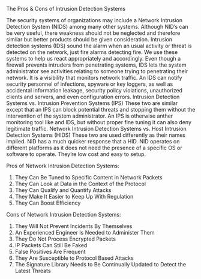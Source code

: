 The Pros & Cons of Intrusion Detection Systems

The security systems of organizations may include a Network Intrusion Detection System (NIDS) among many other systems. Although NID’s can be very useful, there weakness should not be neglected and therefore similar but better products should be given consideration. 
Intrusion detection systems (IDS) sound the alarm when an usual activity or threat is detected on the network, just fire alarms detecting fire. We use these systems to help us react appropriately and accordingly. 
Even though a firewall prevents intruders from penetrating systems, IDS lets the system administrator see activities relating to someone trying to penetrating their network. It is a visibility that monitors network traffic.  An IDS can notify security personnel of infections, spyware or key loggers, as well as accidental information leakage, security policy violations, unauthorized clients and servers, and even configuration errors.
Intrusion Detection Systems vs. Intrusion Prevention Systems (IPS)
These two are similar except that an IPS can block potential threats and stopping them without the intervention of the system administrator. An IPS is otherwise anther monitoring tool like and IDS, but without proper fine tuning it can also deny legitimate traffic. 
Network Intrusion Detection Systems vs. Host Intrusion Detection Systems (HIDS)
These two are used differently as their names implied. NID has a much quicker response that a HID. NID operates on different platforms as it does not need the presence of a specific OS or software to operate.  They’re low cost and easy to setup. 

Pros of Network Intrusion Detection Systems:

1.	They Can Be Tuned to Specific Content in Network Packets
2.	They Can Look at Data in the Context of the Protocol
3.	They Can Qualify and Quantify Attacks
4.	They Make It Easier to Keep Up With Regulation
5.	They Can Boost Efficiency

Cons of Network Intrusion Detection Systems:

1.	They Will Not Prevent Incidents By Themselves
2.	An Experienced Engineer Is Needed to Administer Them
3.	They Do Not Process Encrypted Packets
4.	IP Packets Can Still Be Faked
5.	False Positives Are Frequent
6.	They Are Susceptible to Protocol Based Attacks
7.	The Signature Library Needs to Be Continually Updated to Detect the Latest Threats


